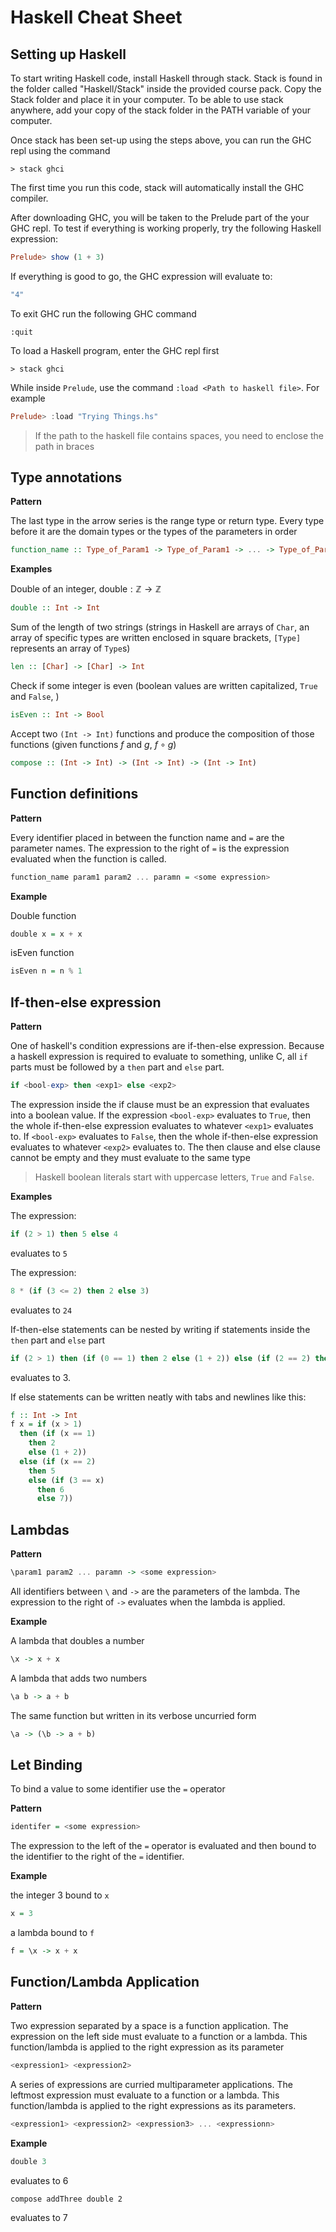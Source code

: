 # Haskell Cheat Sheet

## Setting up Haskell

To start writing Haskell code, install Haskell through stack. Stack is found in the folder called "Haskell/Stack" inside the provided course pack. Copy the Stack folder and place it in your computer. To be able to use stack anywhere, add your copy of the stack folder in the PATH variable of your computer.

Once stack has been set-up using the steps above, you can run the GHC repl using the command 

```
> stack ghci
```

The first time you run this code, stack will automatically install the GHC compiler. 

After downloading GHC, you will be taken to the Prelude part of the your GHC repl. To test if everything is working properly, try the following Haskell expression:

```haskell
Prelude> show (1 + 3)
```

If everything is good to go, the GHC expression will evaluate to:

```haskell
"4"
```

To exit GHC run the following GHC command

```
:quit
```

To load a Haskell program, enter the GHC repl first

```
> stack ghci
```

While inside `Prelude`, use the command `:load <Path to haskell file>`. For example

```haskell
Prelude> :load "Trying Things.hs"
```

> If the path to the haskell file contains spaces, you need to enclose the path in braces

## Type annotations

**Pattern**

The last type in the arrow series is the range type or return type. Every type before it are the domain types or the types of the parameters in order

```haskell
function_name :: Type_of_Param1 -> Type_of_Param1 -> ... -> Type_of_Paramn -> ReturnType
```

**Examples**

Double of an integer, $\text{double} : \mathbb{Z} \to \mathbb{Z}$

```haskell
double :: Int -> Int
```

Sum of the length of two strings (strings in Haskell are arrays of `Char`, an array of specific types are written enclosed in square brackets, `[Type]` represents an array of `Type`s)

```haskell
len :: [Char] -> [Char] -> Int
```

Check if some integer is even (boolean values are written capitalized, `True` and `False`, )

```haskell
isEven :: Int -> Bool
```

Accept two `(Int -> Int)` functions and produce the composition of those functions (given functions $f$ and $g$, $f \circ g$)

```haskell
compose :: (Int -> Int) -> (Int -> Int) -> (Int -> Int)
```

## Function definitions

**Pattern**

Every identifier placed in between the function name and `=` are the parameter names. The expression to the right of `=` is the expression evaluated when the function is called.

```haskell
function_name param1 param2 ... paramn = <some expression>
```

**Example**

Double function

```haskell
double x = x + x
```

isEven function

```haskell
isEven n = n % 1
```

## If-then-else expression

**Pattern**

One of haskell's condition expressions are if-then-else expression. Because a haskell expression is required to evaluate to something, unlike C, all `if` parts must be followed by a `then` part and `else` part. 

```haskell
if <bool-exp> then <exp1> else <exp2>
```

The expression inside the if clause must be an expression that evaluates into a boolean value. If the expression `<bool-exp>` evaluates to `True`, then the whole if-then-else expression evaluates to whatever `<exp1>` evaluates to. If `<bool-exp>` evaluates to `False`, then the whole if-then-else expression evaluates to whatever `<exp2>` evaluates to. The then clause and else clause cannot be empty and they must evaluate to the same type

> Haskell boolean literals start with uppercase letters, `True` and `False`.

**Examples**

The expression:

```haskell
if (2 > 1) then 5 else 4
```

evaluates to `5`

The expression:

```haskell
8 * (if (3 <= 2) then 2 else 3)
```

evaluates to `24`

If-then-else statements can be nested by writing if statements inside the `then` part and `else` part

```haskell
if (2 > 1) then (if (0 == 1) then 2 else (1 + 2)) else (if (2 == 2) then 5 else (if (3 == 2) then 6 else 7))
```

evaluates to 3.

If else statements can be written neatly with tabs and newlines like this:

```haskell
f :: Int -> Int
f x = if (x > 1) 
  then (if (x == 1) 
    then 2 
    else (1 + 2)) 
  else (if (x == 2) 
    then 5 
    else (if (3 == x) 
      then 6 
      else 7))
```

## Lambdas

**Pattern**

```haskell
\param1 param2 ... paramn -> <some expression>
```

All identifiers between `\` and `->` are the parameters of the lambda. The expression to the right of `->` evaluates when the lambda is applied.

**Example**

A lambda that doubles a number

```haskell
\x -> x + x
```

A lambda that adds two numbers

```haskell
\a b -> a + b
```

The same function but written in its verbose uncurried form

```haskell
\a -> (\b -> a + b)
```

## Let Binding

To bind a value to some identifier use the `=` operator

**Pattern**

```haskell
identifer = <some expression>
```

The expression to the left of the `=` operator is evaluated and then bound to the identifier to the right of the `=` identifier.

**Example**

the integer 3 bound to `x`

```haskell
x = 3
```

a lambda bound to `f`

```haskell
f = \x -> x + x
```

## Function/Lambda Application

**Pattern**

Two expression separated by a space is a function application. The expression on the left side must evaluate to a function or a lambda. This function/lambda is applied to the right expression as its parameter

```haskell
<expression1> <expression2>
```

A series of expressions are curried multiparameter applications. The leftmost expression must evaluate to a function or a lambda. This function/lambda is applied to the right expressions as its parameters.

```haskell
<expression1> <expression2> <expression3> ... <expressionn>
```

**Example**

```haskell
double 3
```

evaluates to 6

```
compose addThree double 2
```

evaluates to 7